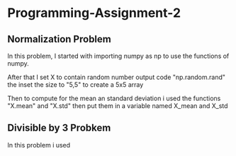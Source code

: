 # Programming-Assignment-2

## Normalization Problem
In this problem, I started with importing numpy as np to use the functions of numpy.

After that I set X to contain random number output code "np.random.rand" the inset the size to "5,5" to create a 5x5 array

Then to compute for the mean an standard deviation i used the functions "X.mean" and "X.std" then put them in a variable named X_mean and X_std

## Divisible by 3 Probkem
In this problem i used
